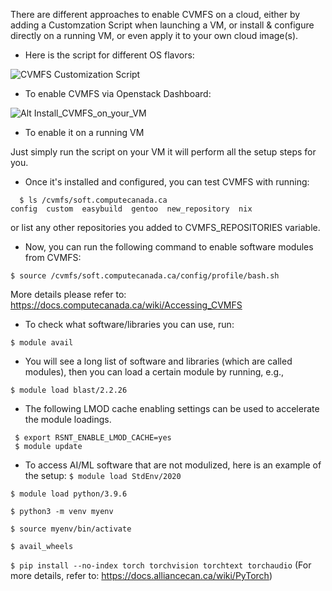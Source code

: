 

There are different approaches to enable CVMFS on a cloud, either by adding a Customzation Script when launching a VM, or install & configure directly on a running VM, or even apply it to your own cloud image(s). 

* Here is the script for different OS flavors:

![CVMFS Customization Script](https://github.com/ualberta-rcg/public/blob/master/cloud-bootcamp/CVMFS/custom_script)


* To enable CVMFS via Openstack Dashboard:

![Alt Install_CVMFS_on_your_VM](https://user-images.githubusercontent.com/73720293/97760381-a80ae600-1ac8-11eb-904f-5861c93d6bd8.png)



* To enable it on a running VM

Just simply run the script on your VM it will perform all the setup steps for you.  


* Once it's installed and configured, you can test CVMFS with running:

```
  $ ls /cvmfs/soft.computecanada.ca
config  custom  easybuild  gentoo  new_repository  nix
```

or list any other repositories you added to CVMFS_REPOSITORIES variable. 


* Now, you can run the following command to enable software modules from CVMFS:

`$ source /cvmfs/soft.computecanada.ca/config/profile/bash.sh`

More details please refer to: https://docs.computecanada.ca/wiki/Accessing_CVMFS

* To check what software/libraries you can use, run:

`$ module avail`

* You will see a long list of software and libraries (which are called modules), then you can load a certain module by running, e.g., 

`$ module load blast/2.2.26`

* The following LMOD cache enabling settings can be used to accelerate the module loadings.

```
 $ export RSNT_ENABLE_LMOD_CACHE=yes
 $ module update
```

* To access AI/ML software that are not modulized, here is an example of the setup:
`$ module load StdEnv/2020`

`$ module load python/3.9.6`

`$ python3 -m venv myenv`

`$ source myenv/bin/activate`

`$ avail_wheels`

`$ pip install --no-index torch torchvision torchtext torchaudio`
   (For more details, refer to: https://docs.alliancecan.ca/wiki/PyTorch)
